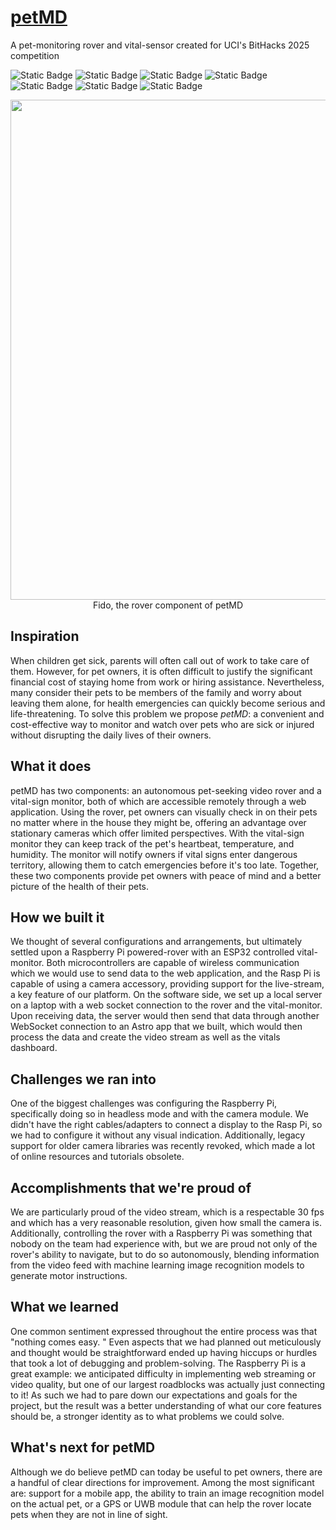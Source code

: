 # [petMD](https://devpost.com/software/petmd-ohfvdj)
 A pet-monitoring rover and vital-sensor created for UCI's BitHacks 2025 competition


 ![Static Badge](https://img.shields.io/badge/Contributors-2-blueviolet)
 ![Static Badge](https://img.shields.io/badge/Language-C++-blue)
 ![Static Badge](https://img.shields.io/badge/Language-Python-red)
 ![Static Badge](https://img.shields.io/badge/Tech-RaspberryPi-hotpink)
 ![Static Badge](https://img.shields.io/badge/Tech-ESP32-darkblue)
 ![Static Badge](https://img.shields.io/badge/Tech-WebSockets-green) 
 ![Static Badge](https://img.shields.io/badge/Tech-Astro/React-maroon)


<div align="center">
  <img width="800px" src="https://github.com/user-attachments/assets/e23ccafd-46f6-48a2-b4bb-4c1dfb503342">
</div>
<div align = "Center"> Fido, the rover component of petMD </div>


## Inspiration
When children get sick, parents will often call out of work to take care of them. However, for pet owners, it is often difficult to justify the significant financial cost of staying home from work or hiring assistance. Nevertheless, many consider their pets to be members of the family and worry about leaving them alone, for health emergencies can quickly become serious and life-threatening. To solve this problem we propose _petMD_: a convenient and cost-effective way to monitor and watch over pets who are sick or injured without disrupting the daily lives of their owners. 

## What it does
petMD has two components: an autonomous pet-seeking video rover and a vital-sign monitor, both of which are accessible remotely through a web application. Using the rover, pet owners can visually check in on their pets no matter where in the house they might be, offering an advantage over stationary cameras which offer limited perspectives. With the vital-sign monitor they can keep track of the pet's heartbeat, temperature, and humidity. The monitor will notify owners if vital signs enter dangerous territory, allowing them to catch emergencies before it's too late. Together, these two components provide pet owners with peace of mind and a better picture of the health of their pets. 

## How we built it
We thought of several configurations and arrangements, but ultimately settled upon a Raspberry Pi powered-rover with an ESP32 controlled vital-monitor. Both microcontrollers are capable of wireless communication which we would use to send data to the web application, and the Rasp Pi is capable of using a camera accessory, providing support for the live-stream, a key feature of our platform. On the software side, we set up a local server on a laptop with a web socket connection to the rover and the vital-monitor. Upon receiving data, the server would then send that data through another WebSocket connection to an Astro app that we built, which would then process the data and create the video stream as well as the vitals dashboard. 

## Challenges we ran into
One of the biggest challenges was configuring the Raspberry Pi, specifically doing so in headless mode and with the camera module. We didn't have the right cables/adapters to connect a display to the Rasp Pi, so we had to configure it without any visual indication. Additionally, legacy support for older camera libraries was recently revoked, which made a lot of online resources and tutorials obsolete. 

## Accomplishments that we're proud of
We are particularly proud of the video stream, which is a respectable 30 fps and which has a very reasonable resolution, given how small the camera is. Additionally, controlling the rover with a Raspberry Pi was something that nobody on the team had experience with, but we are proud not only of the rover's ability to navigate, but to do so autonomously, blending information from the video feed with machine learning image recognition models to generate motor instructions.

## What we learned
One common sentiment expressed throughout the entire process was that "nothing comes easy. " Even aspects that we had planned out meticulously and thought would be straightforward ended up having hiccups or hurdles that took a lot of debugging and problem-solving. The Raspberry Pi is a great example: we anticipated difficulty in implementing web streaming or video quality, but one of our largest roadblocks was actually just connecting to it! 
As such we had to pare down our expectations and goals for the project, but the result was a better understanding of what our core features should be, a stronger identity as to what problems we could solve.

## What's next for petMD
Although we do believe petMD can today be useful to pet owners, there are a handful of clear directions for improvement. Among the most significant are: support for a mobile app, the ability to train an image recognition model on the actual pet, or a GPS or UWB module that can help the rover locate pets when they are not in line of sight. 
